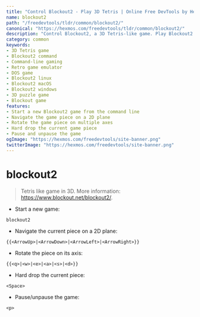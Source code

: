 ```yaml
---
title: "Control Blockout2 - Play 3D Tetris | Online Free DevTools by Hexmos"
name: blockout2
path: "/freedevtools/tldr/common/blockout2/"
canonical: "https://hexmos.com/freedevtools/tldr/common/blockout2/"
description: "Control Blockout2, a 3D Tetris-like game. Play Blockout2 using command-line for a retro gaming experience. Free online tool, no registration required."
category: common
keywords:
- 3D Tetris game
- Blockout2 command
- Command-line gaming
- Retro game emulator
- DOS game
- Blockout2 linux
- Blockout2 macOS
- Blockout2 windows
- 3D puzzle game
- Blockout game
features:
- Start a new Blockout2 game from the command line
- Navigate the game piece on a 2D plane
- Rotate the game piece on multiple axes
- Hard drop the current game piece
- Pause and unpause the game
ogImage: "https://hexmos.com/freedevtools/site-banner.png"
twitterImage: "https://hexmos.com/freedevtools/site-banner.png"
---
```


# blockout2

> Tetris like game in 3D.
> More information: <https://www.blockout.net/blockout2/>.

- Start a new game:

`blockout2`

- Navigate the current piece on a 2D plane:

`{{<ArrowUp>|<ArrowDown>|<ArrowLeft>|<ArrowRight>}}`

- Rotate the piece on its axis:

`{{<q>|<w>|<e>|<a>|<s>|<d>}}`

- Hard drop the current piece:

`<Space>`

- Pause/unpause the game:

`<p>`

